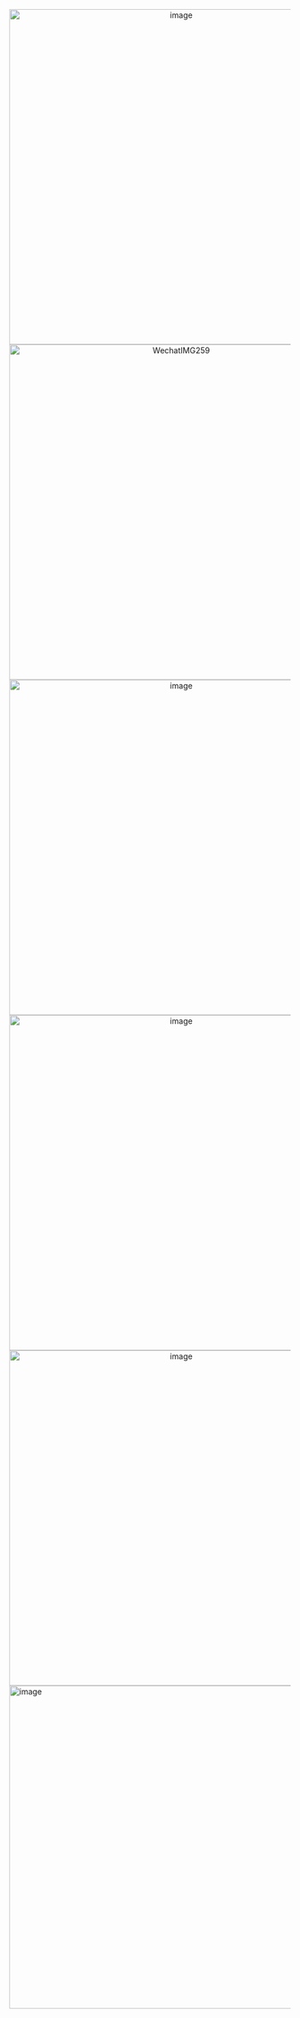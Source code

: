 <div align="center">
  <img src="https://github.com/user-attachments/assets/e07ae373-23b0-4d6e-8d50-cf7af52e2748" alt="image" width="600"/>
  <img src="https://github.com/user-attachments/assets/a92055b5-bf67-406b-8328-2906f861a174" alt="WechatIMG259" width="600"/>
  <img src="https://github.com/user-attachments/assets/7fdfe765-38e3-484d-9e4e-41708acd73ac" alt="image" width="600"/>
  <img src="https://github.com/user-attachments/assets/f6cb5939-b6d0-40b4-ad0b-2658227af55a" alt="image" width="600"/>
  <img src="https://github.com/user-attachments/assets/2a3ae837-5655-4f5c-99ca-1ab76ac64674" alt="image" width="600"/>
</div>
<img width="578" alt="image" src="https://github.com/user-attachments/assets/e07ae373-23b0-4d6e-8d50-cf7af52e2748">

